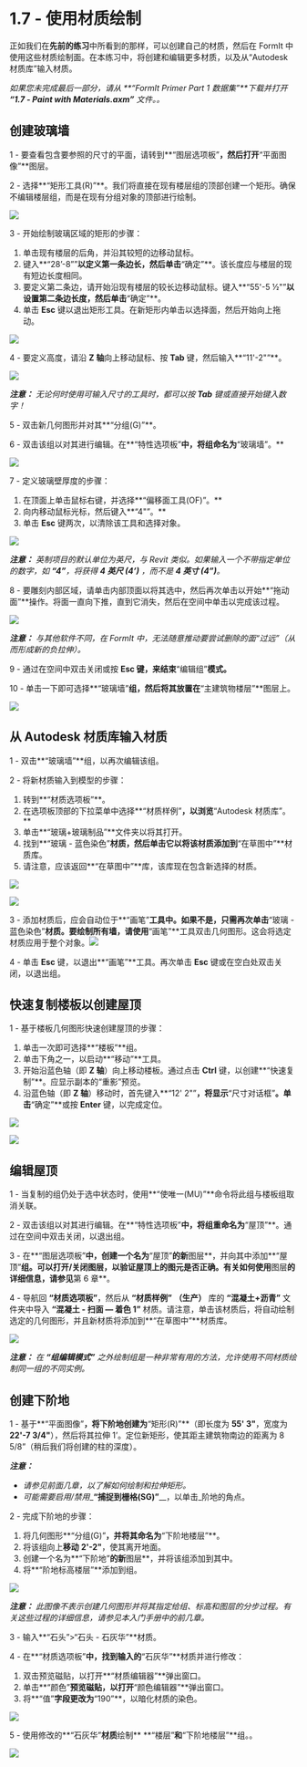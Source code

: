 # 1.7 - 使用材质绘制

正如我们在**先前的练习**中所看到的那样，可以创建自己的材质，然后在 FormIt 中使用这些材质绘制面。在本练习中，将创建和编辑更多材质，以及从“Autodesk 材质库”输入材质。

_如果您未完成最后一部分，请从_ _**“FormIt Primer Part 1 数据集”**下载并打开_ _**“1.7 - Paint with Materials.axm”**_ _文件。。_

## **创建玻璃墙**

1 - 要查看包含要参照的尺寸的平面，请转到**“图层选项板”**，然后打开**“平面图像”**图层。

2 - 选择**“矩形工具(R)”**。我们将直接在现有楼层组的顶部创建一个矩形。确保不编辑楼层组，而是在现有分组对象的顶部进行绘制。

![](../../.gitbook/assets/0%20%283%29.png)

3 - 开始绘制玻璃区域的矩形的步骤：

1. 单击现有楼层的后角，并沿其较短的边移动鼠标。
2. 键入**“28’-8””**以定义第一条边长，然后单击**“确定”**。该长度应与楼层的现有短边长度相同。
3. 要定义第二条边，请开始沿现有楼层的较长边移动鼠标。键入**“55'-5 ½"”**以设置第二条边长度，然后单击**“确定”**。
4. 单击 **Esc** 键以退出矩形工具。在新矩形内单击以选择面，然后开始向上拖动。

![](../../.gitbook/assets/1%20%283%29.png)

4 - 要定义高度，请沿 **Z 轴**向上移动鼠标、按 **Tab** 键，然后输入**“11'-2"”**。

![](../../.gitbook/assets/2%20%284%29.png)

_**注意：**_ _无论何时使用可输入尺寸的工具时，都可以按_ _**Tab**_ _键或直接开始键入数字！_

5 - 双击新几何图形并对其**“分组(G)”**。

6 - 双击该组以对其进行编辑。在**“特性选项板”**中，将组命名为**“玻璃墙”。**

![](../../.gitbook/assets/3%20%283%29.png)

7 - 定义玻璃壁厚度的步骤：

1. 在顶面上单击鼠标右键，并选择**“偏移面工具(OF)”。**
2. 向内移动鼠标光标，然后键入**“4"”。**
3. 单击 **Esc** 键两次，以清除该工具和选择对象。

![](../../.gitbook/assets/4%20%2817%29.png)

_**注​意：**_ _英制项目的默认单位为英尺，与 Revit 类似。如果输入一个不带指定单位的数字，如_ _**“4”**，将获得_ _**4 英尺 (4’)**_ _，而不是_ _**4 英寸 (4”)**。_

8 - 要雕刻内部区域，请单击内部顶面以将其选中，然后再次单击以开始**“拖动面”**操作。将面一直向下推，直到它消失，然后在空间中单击以完成该过程。

![](../../.gitbook/assets/5%20%2812%29.png)

_**注意：**_ _与其他软件不同，在 FormIt 中，无法随意推动要尝试删除的面“过远”（从而形成新的负拉伸）。_

9 - 通过在空间中双击关闭或按 **Esc 键，来结束**“编辑组”**模式。**

10 - 单击一下即可选择**“玻璃墙”**组，然后将其放置在**“主建筑物楼层”**图层上。

![](../../.gitbook/assets/6%20%2813%29.png)

## **从 Autodesk 材质库输入材质**

1 - 双击**“玻璃墙”**组，以再次编辑该组。

2 - 将新材质输入到模型的步骤：

1. 转到**“材质选项板”**。
2. 在选项板顶部的下拉菜单中选择**“材质样例”**，以浏览**“Autodesk 材质库”。** ​
3. 单击**“玻璃+玻璃制品”**文件夹以将其打开。
4. 找到**“玻璃 - 蓝色染色”**材质，然后单击它以将该材质添加到**“在草图中”**材质库。
5. 请注意，应该返回**“在草图中”**库，该库现在包含新选择的材质。

![](../../.gitbook/assets/7%20%288%29.png)

![](../../.gitbook/assets/8%20%288%29.png)

3 - 添加材质后，应会自动位于**“画笔”**工具中。如果不是，只需再次单击**“玻璃 - 蓝色染色”**材质。要绘制所有墙，请使用**“画笔”**工具双击几何图形。这会将选定材质应用于整个对象。![](../../.gitbook/assets/9%20%281%29.png)​

4 - 单击 **Esc** 键，以退出**“画笔”**工具。再次单击 **Esc** 键或在空白处双击关闭，以退出组。

## **快速复制楼板以创建屋顶**

1 - 基于楼板几何图形快速创建屋顶的步骤：

1. 单击一次即可选择**“楼板”**组。
2. 单击下角之一，以启动**“移动”**工具。
3. 开始沿蓝色轴（即 **Z 轴**）向上移动楼板。通过点击 **Ctrl** 键，以创建**“快速复制”**。应显示副本的“重影”预览。
4. 沿蓝色轴（即 **Z 轴**）移动时，首先键入**“12' 2"”**，将显示**“尺寸对话框”**。单击**“确定”**或按 **Enter** 键，以完成定位。

![](../../.gitbook/assets/10%20%281%29.png)

![](../../.gitbook/assets/11%20%281%29.png)

## **编辑屋顶**

1 - 当复制的组仍处于选中状态时，使用**“使唯一(MU)”**命令将此组与楼板组取消关联。

2 - 双击该组以对其进行编辑。在**“特性选项板”**中，将组重命名为**“屋顶”**。通过在空间中双击关闭，以退出组。

3 - 在**“图层选项板”**中，创建一个名为**“屋顶”**的新**图层**，并向其中添加**“屋顶”**组。可以打开/关闭图层，以验证屋顶上的图元是否正确。有关如何使用**图层**的详细信息，请参见**第 6 章**。

4 - 导航回 **“材质选项板”**，然后从 **“材质样例”** **（生产）** 库的 **“混凝土+沥青”** 文件夹中导入 **“混凝土 - 扫面 — 着色 1”** 材质。请注意，单击该材质后，将自动绘制选定的几何图形，并且新材质将添加到**“在草图中”**材质库。

![](../../.gitbook/assets/12.jpeg)

_**注意：**_ _在_ _**“组编辑模式”**_ _之外绘制组是一种非常有用的方法，允许使用不同材质绘制同一组的不同实例。_

## **创建下阶地**

1 - 基于**“平面图像”**，将下阶地创建为**“矩形(R)”**（即长度为 **55' 3"**，宽度为 **22'-7 3/4"**），然后将其拉伸 1’。定位新矩形，使其距主建筑物南边的距离为 8 5/8”（稍后我们将创建的柱的深度）。

_**注意：**_

* _请参见前面几章，以了解如何绘制和拉伸矩形。_
* _可能需要启用/禁用__**“捕捉到栅格(SG)”**__，以单击_阶地的角点。

2 - 完成下阶地的步骤：

1. 将几何图形**“分组(G)”**，并将其命名为**“下阶地楼层”**。
2. 将该组向上**移动** **2'-2"**，使其离开地面。
3. 创建一个名为**“下阶地”**的新**图层**，并将该组添加到其中。
4. 将**“阶地标高楼层”**添加到组。

![](../../.gitbook/assets/13%20%281%29.png)

_**注意：**_ _此图像不表示创建几何图形并将其指定给组、标高和图层的分步过程。有关这些过程的详细信息，请参见本入门手册中的前几章。_

3 - 输入**“石头”>“石头 - 石灰华”**材质。

4 - 在**“材质选项板”**中，找到输入的**“石灰华”**材质并进行修改：

1. 双击预览磁贴，以打开**“材质编辑器”**弹出窗口。
2. 单击**“颜色”**预览磁贴，以打开**“颜色编辑器”**弹出窗口。
3. 将**“值”**字段更改为**“190”**，以暗化材质的染色。

![](../../.gitbook/assets/14%20%282%29.png)

5 - 使用修改的**“石灰华”**材质**绘制** **“楼层”**和**“下阶地楼层”**组。。

![](../../.gitbook/assets/15.jpeg)

